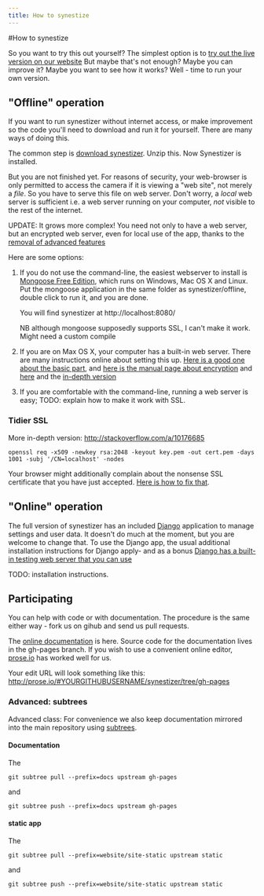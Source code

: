 ```yaml
---
title: How to synestize
---
```


#How to synestize

So you want to try this out yourself?
The simplest option is to [try out the live version on our website](http://synestizer.com)
But maybe that's not enough? Maybe you can improve it? Maybe you want to see how it works? Well - time to run your own version.

## "Offline" operation

If you want to run synestizer without internet access, or make improvement so the code you'll need to download and run it for yourself.
There are many ways of doing this.

The common step is [download synestizer](https://github.com/synestize/synestizer/archive/master.zip).
Unzip this. Now Synestizer is installed.

But you are not finished yet. For reasons of security, your web-browser is only permitted to access the camera if it is viewing a "web site", not merely a *file*. So you have to serve this file on web server.
Don't worry, a *local* web server is sufficient i.e. a web server running on your computer, *not* visible to the rest of the internet.

UPDATE: It grows more complex! You need not only to have a web server, but an encrypted web server, even  for local use of the app, thanks to the [removal of advanced features ](https://sites.google.com/a/chromium.org/dev/Home/chromium-security/deprecating-powerful-features-on-insecure-origins)

Here are some options:

1. If you do not use the command-line, the easiest webserver to install is [Mongoose Free Edition](http://cesanta.com/mongoose.shtml), which runs on Windows, Mac OS X and Linux. Put the mongoose application in the same folder as synestizer/offline, double click to run it, and you are done.

   You will find synestizer at http://localhost:8080/

   NB although mongoose supposedly supports SSL, I can't make it work.
   Might need a custom compile

2. If you are on Max OS X, your computer has a built-in web server. There are many instructions online about setting this up. [Here is a good one about the basic part](http://macosxautomation.com/workshops/sharing/03.html), and [here is the manual page about encryption](https://support.apple.com/kb/PH15666?locale=en_US) and [here](https://support.apple.com/kb/PH14003?locale=en_US) and the [in-depth version](https://blog.httpwatch.com/2013/12/12/five-tips-for-using-self-signed-ssl-certificates-with-ios/)
3. If you are comfortable with the command-line, running a web server is easy; TODO: explain how to make it work with SSL.


### Tidier SSL

More in-depth version: http://stackoverflow.com/a/10176685
````
openssl req -x509 -newkey rsa:2048 -keyout key.pem -out cert.pem -days 1001 -subj '/CN=localhost' -nodes
````

Your browser might additionally complain about the nonsense SSL certificate that you have just accepted. [Here is how to fix that](http://stackoverflow.com/a/15076602).

## "Online" operation

The full version of synestizer has an included [Django](https://www.djangoproject.com/) application to manage settings and user data. 
It doesn't do much at the moment, but you are welcome to change that.
To use the Django app, the usual additional installation instructions for Django apply- and as a bonus [Django has a built-in testing web server that you can use ](https://docs.djangoproject.com/en/1.8/intro/tutorial01/#the-development-server)

TODO: installation instructions.

## Participating

You can help with code or with documentation. The procedure is the same either way - fork us on gihub and send us pull requests.

The [online documentation](https://synestize.github.io/synestizer/) is here.
Source code for the documentation lives in the gh-pages branch. If you wish to use a convenient online editor, [prose.io](http://prose.io/) has worked well for us.

Your edit URL will look something like this: http://prose.io/#YOURGITHUBUSERNAME/synestizer/tree/gh-pages

### Advanced:  subtrees

Advanced class: For convenience we also keep documentation mirrored into the main repository using [subtrees](http://blogs.atlassian.com/2013/05/alternatives-to-git-submodule-git-subtree/).

#### Documentation

The 

    git subtree pull --prefix=docs upstream gh-pages
    
and

    git subtree push --prefix=docs upstream gh-pages

#### static app

The 

    git subtree pull --prefix=website/site-static upstream static
    
and

    git subtree push --prefix=website/site-static upstream static